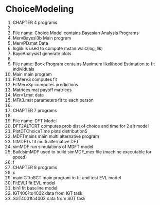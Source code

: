 # ChoiceModeling

1. CHAPTER 4 programs
2. 
3. File name: Choice Model contains Bayesian Analysis Programs 
4. MervBayesI3b Main program 
5. MervPD.mat Data 
6. loglik is used to compute mstan.waic(log_lik)
7. BayeAnalysis1  generate plots
8. 
9. File name: Book Program contains Maximum likelihood Estimation to fit individuals
10. Main main program
11. FitMerv3 computes fit
12. FitMerv3p computes predictions
13. Matrices.mat payoff matrices
14. Merv1.mat data
15. MFit3.mat parameters fit to each person
16. 
17. CHAPTER 7 programs
18. 
19. File name: DFT Model
20. DFT2ALTCRT  computes prob dist of choice and time for 2 alt model
21. PlotDTChoiceTime   plots distributionS
22. MDFTmains  main multi alternative program
23. fitMDFTs   fit multi alternative DFT
24. simMDF     run simulations of MDFT model
25. BuildsimMDF  used to build simMDF_mex file (machine executable for speed)
26. f
27. CHAPTER 8 programs
28. c
29. mainIGTtoSGT  main program to fit and test EVL model
30. FitEVL1      fit EVL model
31. bin1         fit baseline model
32. IGT4001to4002   data from IGT task
33. SGT4001to4002   data from SGT task
